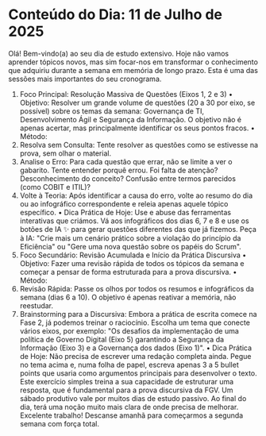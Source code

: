 ﻿# Conteúdo do Dia: 11 de Julho de 2025

Olá! Bem-vindo(a) ao seu dia de estudo extensivo. Hoje não vamos aprender tópicos novos, mas sim focar-nos em transformar o conhecimento que adquiriu durante a semana em memória de longo prazo. Esta é uma das sessões mais importantes do seu cronograma.

1. Foco Principal: Resolução Massiva de Questões (Eixos 1, 2 e 3)
•	Objetivo: Resolver um grande volume de questões (20 a 30 por eixo, se possível) sobre os temas da semana: Governança de TI, Desenvolvimento Ágil e Segurança da Informação. O objetivo não é apenas acertar, mas principalmente identificar os seus pontos fracos.
•	Método:
1.	Resolva sem Consulta: Tente resolver as questões como se estivesse na prova, sem olhar o material.
2.	Analise o Erro: Para cada questão que errar, não se limite a ver o gabarito. Tente entender porquê errou. Foi falta de atenção? Desconhecimento do conceito? Confusão entre termos parecidos (como COBIT e ITIL)?
3.	Volte à Teoria: Após identificar a causa do erro, volte ao resumo do dia ou ao infográfico correspondente e releia apenas aquele tópico específico.
•	Dica Prática de Hoje: Use e abuse das ferramentas interativas que criámos. Vá aos infográficos dos dias 6, 7 e 8 e use os botões de IA ✨ para gerar questões diferentes das que já fizemos. Peça à IA: "Crie mais um cenário prático sobre a violação do princípio da Eficiência" ou "Gere uma nova questão sobre os papéis do Scrum".
2. Foco Secundário: Revisão Acumulada e Início da Prática Discursiva
•	Objetivo: Fazer uma revisão rápida de todos os tópicos da semana e começar a pensar de forma estruturada para a prova discursiva.
•	Método:
1.	Revisão Rápida: Passe os olhos por todos os resumos e infográficos da semana (dias 6 a 10). O objetivo é apenas reativar a memória, não reestudar.
2.	Brainstorming para a Discursiva: Embora a prática de escrita comece na Fase 2, já podemos treinar o raciocínio. Escolha um tema que conecte vários eixos, por exemplo: "Os desafios da implementação de uma política de Governo Digital (Eixo 5) garantindo a Segurança da Informação (Eixo 3) e a Governança dos dados (Eixo 1)".
•	Dica Prática de Hoje: Não precisa de escrever uma redação completa ainda. Pegue no tema acima e, numa folha de papel, escreva apenas 3 a 5 bullet points que usaria como argumentos principais para desenvolver o texto. Este exercício simples treina a sua capacidade de estruturar uma resposta, que é fundamental para a prova discursiva da FGV.
Um sábado produtivo vale por muitos dias de estudo passivo. Ao final do dia, terá uma noção muito mais clara de onde precisa de melhorar.
Excelente trabalho! Descanse amanhã para começarmos a segunda semana com força total.
